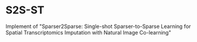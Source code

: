 # S2S-ST
Implement of "Sparser2Sparse: Single-shot Sparser-to-Sparse Learning for Spatial Transcriptomics Imputation with Natural Image Co-learning"

